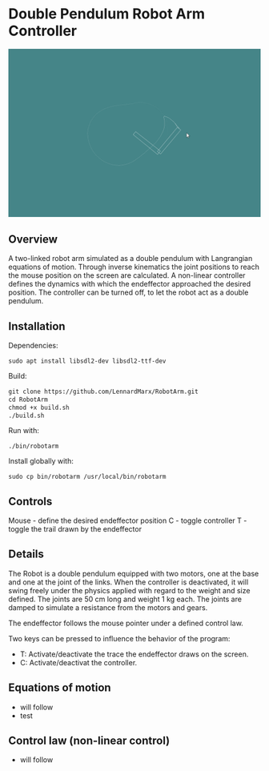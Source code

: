 # Double Pendulum Robot Arm Controller

<img src="resources/screenshot2.png" width="600">

<!-- ![Image](resources/demo.png) -->

## Overview
A two-linked robot arm simulated as a double pendulum with Langrangian equations of motion. Through inverse kinematics the joint positions to reach the mouse position on the screen are calculated. A non-linear controller defines the dynamics with which the endeffector approached the desired position. The controller can be turned off, to let the robot act as a double pendulum.

## Installation
Dependencies:
```
sudo apt install libsdl2-dev libsdl2-ttf-dev
```
Build:
```
git clone https://github.com/LennardMarx/RobotArm.git
cd RobotArm
chmod +x build.sh
./build.sh
```
Run with:
```
./bin/robotarm
```
Install globally with:
```
sudo cp bin/robotarm /usr/local/bin/robotarm
```

## Controls
Mouse - define the desired endeffector position
C - toggle controller
T - toggle the trail drawn by the endeffector

## Details

The Robot is a double pendulum equipped with two motors, one at the base and one at the joint of the links. When the controller is deactivated, it will swing freely under the physics applied with regard to the weight and size defined. The joints are 50 cm long and weight 1 kg each. The joints are damped to simulate a resistance from the motors and gears.

The endeffector follows the mouse pointer under a defined control law.

Two keys can be pressed to influence the behavior of the program:

- T: Activate/deactivate the trace the endeffector draws on the screen.
- C: Activate/deactivat the controller.

## Equations of motion

- will follow
- test

## Control law (non-linear control)

- will follow
